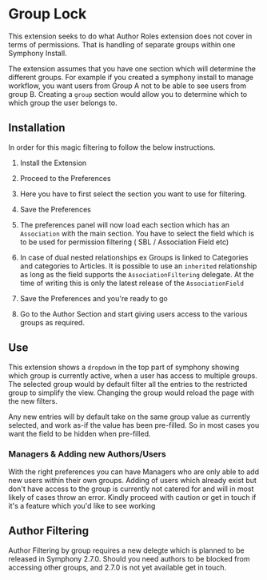 Group Lock
=================

This extension seeks to do what Author Roles extension does not cover in terms of permissions. 
That is handling of separate groups within one Symphony Install.

The extension assumes that you have one section which will determine the different groups. 
For example if you created a symphony install to manage workflow, you want users from Group A not to be able to see users from group B.
Creating a `group` section would allow you to determine which to which group the user belongs to.

## Installation

In order for this magic filtering to follow the below instructions.

1. Install the Extension

2. Proceed to the Preferences

  1. Here you have to first select the section you want to use for filtering.

  2. Save the Preferences

  3. The preferences panel will now load each section which has an `Association` with the main section. You have to select the field which is to be used for permission filtering ( SBL / Association Field etc)

  4. In case of dual nested relationships ex Groups is linked to Categories and categories to Articles. It is possible to use an `inherited` relationship as long as the field supports the `AssociationFiltering` delegate. At the time of writing this is only the latest release of the `AssociationField`

  5. Save the Preferences and you're ready to go

3. Go to the Author Section and start giving users access to the various groups as required.

## Use

This extension shows a `dropdown` in the top part of symphony showing which group is currently active, when a user has access to multiple groups.
The selected group would by default filter all the entries to the restricted group to simplify the view.
Changing the group would reload the page with the new filters.

Any new entries will by default take on the same group value as currently selected, and work as-if the value has been pre-filled. So in most cases you want the field to be hidden when pre-filled.

### Managers & Adding new Authors/Users

With the right preferences you can have Managers who are only able to add new users within their own groups. 
Adding of users which already exist but don't have access to the group is currently not catered for and will in most likely of cases throw an error.
Kindly proceed with caution or get in touch if it's a feature which you'd like to see working

## Author Filtering

Author Filtering by group requires a new delegte which is planned to be released in Symphony 2.7.0.
Should you need authors to be blocked from accessing other groups, and 2.7.0 is not yet available get in touch.